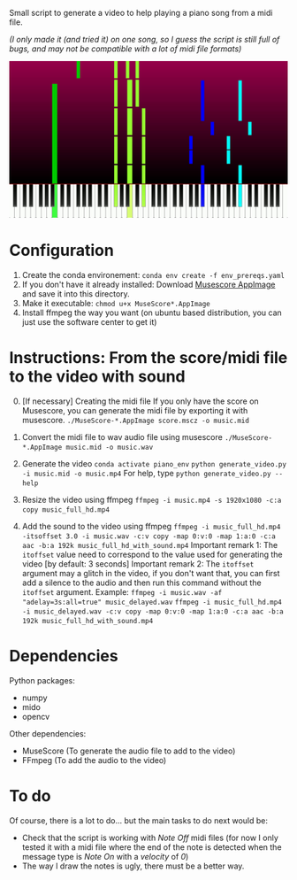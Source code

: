 Small script to generate a video to help playing a piano song from a midi file.

_(I only made it (and tried it) on one song, so I guess the script is still full of bugs, and may not be compatible with a lot of midi file formats)_

![Demo video screenshot](demo.png "Demo video screenshot")

# Configuration 
1. Create the conda environement: `conda env create -f env_prereqs.yaml`
2. If you don't have it already installed: Download [Musescore AppImage](https://musescore.org/en/download) and save it into this directory.
3. Make it executable: `chmod u+x MuseScore*.AppImage`
4. Install ffmpeg the way you want (on ubuntu based distribution, you can just use the software center to get it)


# Instructions: From the score/midi file to the video with sound
0. [If necessary] Creating the midi file
If you only have the score on Musescore, you can generate the midi file by exporting it with musescore.
`./MuseScore-*.AppImage score.mscz -o music.mid`

1. Convert the midi file to wav audio file using musescore
`./MuseScore-*.AppImage music.mid -o music.wav`

2. Generate the video
`conda activate piano_env`
`python generate_video.py -i music.mid -o music.mp4`
For help, type `python generate_video.py --help`

3. Resize the video using ffmpeg
`ffmpeg -i music.mp4 -s 1920x1080 -c:a copy music_full_hd.mp4`

4. Add the sound to the video using ffmpeg
`ffmpeg -i music_full_hd.mp4 -itsoffset 3.0 -i music.wav -c:v copy -map 0:v:0 -map 1:a:0 -c:a aac -b:a 192k music_full_hd_with_sound.mp4`
Important remark 1: The `itoffset` value need to correspond to the value used for generating the video [by default: 3 seconds]
Important remark 2: The `itoffset` argument may a glitch in the video, if you don't want that, you can first add a silence to the audio and then run this command without the `itoffset` argument.
Example:
`ffmpeg -i music.wav -af "adelay=3s:all=true" music_delayed.wav`
`ffmpeg -i music_full_hd.mp4 -i music_delayed.wav -c:v copy -map 0:v:0 -map 1:a:0 -c:a aac -b:a 192k music_full_hd_with_sound.mp4`


# Dependencies
Python packages:
- numpy
- mido
- opencv

Other dependencies:
- MuseScore (To generate the audio file to add to the video)
- FFmpeg (To add the audio to the video)

# To do
Of course, there is a lot to do... but the main tasks to do next would be:
- Check that the script is working with *Note Off* midi files (for now I only tested it with a midi file where the end of the note is detected when the message type is *Note On* with a *velocity* of *0*)
- The way I draw the notes is ugly, there must be a better way.